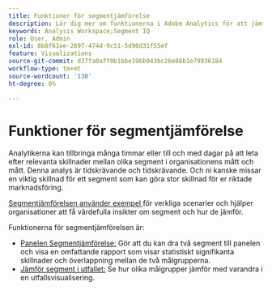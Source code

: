 ```yaml
---
title: Funktioner för segmentjämförelse
description: Lär dig mer om funktionerna i Adobe Analytics för att jämföra segment.
keywords: Analysis Workspace;Segment IQ
role: User, Admin
exl-id: 8b8f63ae-2697-474d-9c51-5d90d31f55ef
feature: Visualizations
source-git-commit: d37fa0aff0b1bbe196b943bc26e86b1e79936184
workflow-type: tm+mt
source-wordcount: '138'
ht-degree: 0%

---
```


# Funktioner för segmentjämförelse

Analytikerna kan tillbringa många timmar eller till och med dagar på att leta efter relevanta skillnader mellan olika segment i organisationens mått och mått. Denna analys är tidskrävande och tidskrävande. Och ni kanske missar en viktig skillnad för ett segment som kan göra stor skillnad för er riktade marknadsföring.

[Segmentjämförelsen använder exempel ](c-panels/c-segment-comparison/segment-compare-use-cases.md) för verkliga scenarier och hjälper organisationer att få värdefulla insikter om segment och hur de jämför.

Funktionerna för segmentjämförelsen är:

* [Panelen Segmentjämförelse:](c-panels/c-segment-comparison/segment-comparison.md) Gör att du kan dra två segment till panelen och visa en omfattande rapport som visar statistiskt signifikanta skillnader och överlappning mellan de två målgrupperna.
* [Jämför segment i utfallet:](visualizations/fallout/compare-segments-fallout.md) Se hur olika målgrupper jämför med varandra i en utfallsvisualisering.
